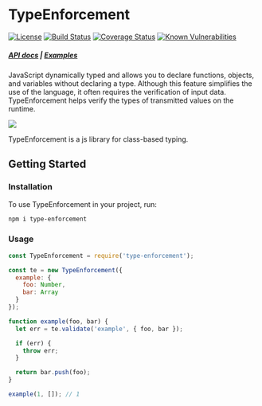 # TypeEnforcement

<!-- [START badges] -->
[![License](https://img.shields.io/npm/l/express.svg)](https://github.com/woodger/type-enforcement/blob/master/LICENSE)
[![Build Status](https://travis-ci.com/woodger/type-enforcement.svg?branch=master)](https://travis-ci.com/woodger/type-enforcement)
[![Coverage Status](https://coveralls.io/repos/github/woodger/type-enforcement/badge.svg)](https://coveralls.io/github/woodger/type-enforcement)
[![Known Vulnerabilities](https://snyk.io/test/github/woodger/type-enforcement/badge.svg?targetFile=package.json)](https://snyk.io/test/github/woodger/type-enforcement?targetFile=package.json)
<!-- [END badges] -->

##### [API docs](https://github.com/woodger/type-enforcement/blob/master/docs/api.md) | [Examples](https://github.com/woodger/type-enforcement/blob/master/docs/examples.md)

<!-- [START usecases] -->
JavaScript dynamically typed and allows you to declare functions, objects, and variables without declaring a type. Although this feature simplifies the use of the language, it often requires the verification of input data. TypeEnforcement helps verify the types of transmitted values on the runtime.
<!-- [END usecases] -->

<img src="http://yuml.me/diagram/scruffy;dir:LR/class/[values{bg:cornsilk}]->[rules],[TypeEnforcement]->declaration[rules],[rules]<>->order[validate()],[rules]<>->order[normalise()],[normalise()]->correct[values],[validate()]<>->0[Error{bg:tomato}],[validate()]<>->1[null{bg:yellowgreen}]">

TypeEnforcement is a js library for class-based typing.

## Getting Started

### Installation

To use TypeEnforcement in your project, run:

```bash
npm i type-enforcement
```

### Usage
```js
const TypeEnforcement = require('type-enforcement');

const te = new TypeEnforcement({
  example: {
    foo: Number,
    bar: Array
  }
});

function example(foo, bar) {
  let err = te.validate('example', { foo, bar });

  if (err) {
    throw err;
  }

  return bar.push(foo);
}

example(1, []); // 1
```
